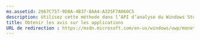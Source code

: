 ```yaml
---
ms.assetid: 2967C757-9D8A-4B37-8AA4-A325F7A060C5
description: Utilisez cette méthode dans l’API d’analyse du Windows Store pour obtenir les avis relatifs à une plage de dates donnée, et suivant d’autres filtres facultatifs.
title: Obtenir les avis sur les applications
URL de redirection : https://msdn.microsoft.com/en-us/windows/uwp/monetize/get-error-reporting-data
---
```



<!--HONumber=Mar16_HO1-->


